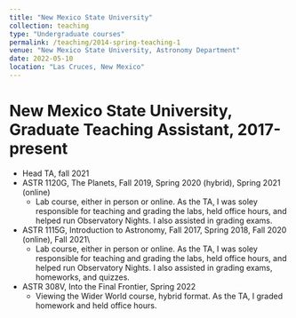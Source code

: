 ```yaml
---
title: "New Mexico State University"
collection: teaching
type: "Undergraduate courses"
permalink: /teaching/2014-spring-teaching-1
venue: "New Mexico State University, Astronomy Department"
date: 2022-05-10
location: "Las Cruces, New Mexico"
---
```


New Mexico State University, Graduate Teaching Assistant, 2017-present
======
* Head TA, fall 2021
* ASTR 1120G, The Planets, Fall 2019, Spring 2020 (hybrid), Spring 2021 (online)
  * Lab course, either in person or online. As the TA, I was soley responsible for teaching and grading the labs, held office hours, and helped run Observatory Nights. I also assisted in grading exams.
* ASTR 1115G, Introduction to Astronomy, Fall 2017, Spring 2018, Fall 2020 (online), Fall 2021\\
  * Lab course, either in person or online. As the TA, I was soley responsible for teaching and grading the labs, held office hours, and helped run Observatory Nights. I also assisted in grading exams, homeworks, and quizzes.
* ASTR 308V, Into the Final Frontier, Spring 2022
  * Viewing the Wider World course, hybrid format. As the TA, I graded homework and held office hours.
